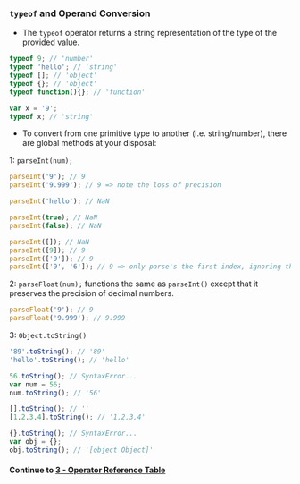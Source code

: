 ### `typeof` and Operand Conversion
* The `typeof` operator returns a string representation of the type of the provided value.
  
```javascript
typeof 9; // 'number'
typeof 'hello'; // 'string'
typeof []; // 'object'
typeof {}; // 'object'
typeof function(){}; // 'function'

var x = '9';
typeof x; // 'string'
```
  
* To convert from one primitive type to another (i.e. string/number), there are global methods at your disposal:
  
1: `parseInt(num);`  

```javascript
parseInt('9'); // 9
parseInt('9.999'); // 9 => note the loss of precision

parseInt('hello'); // NaN

parseInt(true); // NaN
parseInt(false); // NaN

parseInt([]); // NaN
parseInt([9]); // 9
parseInt(['9']); // 9
parseInt(['9', '6']); // 9 => only parse's the first index, ignoring the rest
```
  
2: `parseFloat(num);` functions the same as `parseInt()` except that it preserves the precision of decimal numbers.
  
  
```javascript
parseFloat('9'); // 9
parseFloat('9.999'); // 9.999
```
  
3: `Object.toString()`

```javascript
'89'.toString(); // '89'
'hello'.toString(); // 'hello'

56.toString(); // SyntaxError...
var num = 56;
num.toString(); // '56'

[].toString(); // ''
[1,2,3,4].toString(); // '1,2,3,4'

{}.toString(); // SyntaxError...
var obj = {};
obj.toString(); // '[object Object]'

```
  

#### Continue to [3 - Operator Reference Table](3_OperatorReferenceTable.md)